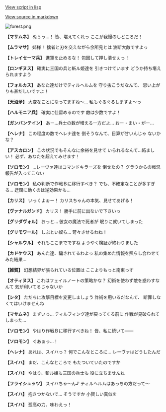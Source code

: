 [View script in lisp](../scripts/110140511.txt)

[View source in markdown](110140511.md)

![forest.png](../images/backgrounds/forest.png)

**【マサムネ】**
ぬぅっ…！
皆、堪えてくれっ
ここが我慢のしどころだ！

**【ムラマサ】**
姉様！
拙者と刃を交えながら余所見とは
油断大敵ですよっ

**【トレイセーマ兵】**
進軍を止めるな！
包囲して押し潰せぇっ！

**【ロンギヌス】**
確実に三国の兵と斬ル姫達を
引きつけています
どうか持ち堪えられますよう

**【フォルカス】**
あなた達だけでティルヘルムを
守り抜こうだなんて、
思い上がりも甚だしいですよ！

**【天沼矛】**
大変なことになってますね～…
私もぐるぐるしますよ～っ

**【ハルモニア兵】**
確実に仕留めるのです
敵は少数ですよ！

**【ガンバンテイン】**
あー…兵士の数が増える一方だよ…
おー・まい・がー…

**【ヘレナ】**
この程度の数でヘレナ達を
倒そうなんて、目算が甘いんじゃ
ないかな？

**【アスカロン】**
この状況でもそんなに余裕を見せて
いられるなんて…妬ましい！
必ず、あなたを超えてみせます！

**【ソロモン】**
…レーヴァ達はコマンドキラーズを
倒せたの？
グラウからの戦況報告が入ってこない

**【ソロモン】**
私の判断で作戦Ｂに移行すべき？
でも、不確定なことが多すぎる…
迂闊に動くのは逆効果かも…

**【カリス】**
いっくよぉー！
カリスちゃんの本気、見せてあげる！

**【ヴァナルガンド】**
カリス！
勝手に前に出ないで下さいっ

**【グリダヴォル】**
おっと…
彼女の魔法で死者が
眠りに就いてしまった

**【グリモワール】**
しぶとい奴ら…
苛々させるわね！

**【シャルウル】**
それもここまでですね
ようやく検証が終わりました

**【カドケウス】**
あんた達、騙されてるわよっ
私の集めた情報を照らし合わせて
みた結果…

**【雑賀】**
幻想結界が張られている位置は
ここよりもっと南東っす

**【オティヌス】**
これはフェイルノートの策略かな？
幻術を使わず敵を惑わすなんて
気が利いてるじゃないか

**【シタ】**
ただちに攻撃目標を変更しましょう
詐術を用いるだなんて、
断罪しなくてはいけませんね

**【マサムネ】**
まずいっ…
ティルフィング達が戻ってくる前に
作戦が見破られてしまった…

**【ソロモン】**
やはり作戦Ｂに移行すべきね！
皆、私に続いて――

**【ソロモン】**
ぐあぁっ…！

**【ヘレナ】**
あれは、スイハっ？
何でこんなところに…
レーヴァはどうしたんだ

**【スイハ】**
まだ、こんなところで
もたついていたのですか

**【スイハ】**
やはり、斬ル姫も三国の兵士も
役に立ちませんね

**【フライシュッツ】**
スイハちゃ～ん♪
ティルヘルムはあっちの方だって～

**【スイハ】**
抱きつかないで…
そうですか
小賢しい真似を

**【スイハ】**
孤高の力、味わえっ！
